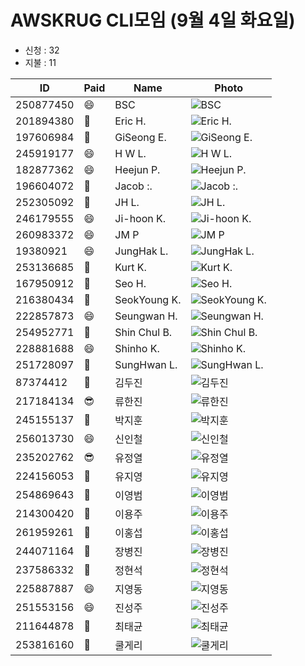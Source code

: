 # AWSKRUG CLI모임 (9월 4일 화요일)

* 신청 : 32
* 지불 : 11

 ID | Paid | Name | Photo
 -- | ---- | ---- | -----
 250877450 | :smile: | BSC | ![BSC](https://secure.meetupstatic.com/photos/member/9/a/9/4/thumb_275799572.jpeg)
 201894380 | :ghost: | Eric H. | ![Eric H.](https://secure.meetupstatic.com/photos/member/6/8/5/7/thumb_277466711.jpeg)
 197606984 | :ghost: | GiSeong E. | ![GiSeong E.](https://secure.meetupstatic.com/photos/member/4/7/d/8/thumb_252558392.jpeg)
 245919177 | :smile: | H W L. | ![H W L.](https://secure.meetupstatic.com/photos/member/9/2/7/d/thumb_279037501.jpeg)
 182877362 | :smile: | Heejun P. | ![Heejun P.](https://secure.meetupstatic.com/photos/member/3/5/f/3/thumb_245893811.jpeg)
 196604072 | :ghost: | Jacob :. | ![Jacob :.](https://secure.meetupstatic.com/photos/member/7/b/d/6/thumb_251971702.jpeg)
 252305092 | :ghost: | JH L. | ![JH L.](https://secure.meetupstatic.com/photos/member/3/1/5/thumb_276360789.jpeg)
 246179555 | :smile: | Ji-hoon  K. | ![Ji-hoon  K.](https://secure.meetupstatic.com/photos/member/b/c/b/8/thumb_273888312.jpeg)
 260983372 | :smile: | JM P | ![JM P](https://secure.meetupstatic.com/photos/member/c/a/0/2/thumb_279711714.jpeg)
 19380921 | :smile: | JungHak L. | ![JungHak L.](https://secure.meetupstatic.com/photos/member/3/9/6/e/thumb_211574702.jpeg)
 253136685 | :ghost: | Kurt K. | ![Kurt K.](https://secure.meetupstatic.com/photos/member/5/a/3/5/thumb_276683093.jpeg)
 167950912 | :ghost: | Seo  H. | ![Seo  H.](https://secure.meetupstatic.com/photos/member/9/a/3/a/thumb_224799482.jpeg)
 216380434 | :ghost: | SeokYoung K. | ![SeokYoung K.](https://secure.meetupstatic.com/photos/member/3/6/8/thumb_261720872.jpeg)
 222857873 | :smile: | Seungwan H. | ![Seungwan H.](https://secure.meetupstatic.com/photos/member/e/2/1/4/thumb_266757876.jpeg)
 254952771 | :ghost: | Shin Chul B. | ![Shin Chul B.](https://secure.meetupstatic.com/photos/member/2/3/f/thumb_277380575.jpeg)
 228881688 | :smile: | Shinho K. | ![Shinho K.](https://secure.meetupstatic.com/photos/member/a/4/3/9/thumb_278202041.jpeg)
 251728097 | :ghost: | SungHwan L. | ![SungHwan L.](https://secure.meetupstatic.com/photos/member/3/a/4/d/thumb_276134925.jpeg)
 87374412 | :ghost: | 김두진 | ![김두진](https://secure.meetupstatic.com/photos/member/e/3/6/e/thumb_107758222.jpeg)
 217184134 | :sunglasses: | 류한진 | ![류한진](https://secure.meetupstatic.com/photos/member/e/7/d/6/thumb_273659350.jpeg)
 245155137 | :ghost: | 박지훈 | ![박지훈](https://secure.meetupstatic.com/photos/member/9/7/b/thumb_273482427.jpeg)
 256013730 | :smile: | 신인철 | ![신인철](https://secure.meetupstatic.com/photos/member/e/6/a/a/thumb_277799050.jpeg)
 235202762 | :sunglasses: | 유정열 | ![유정열](https://secure.meetupstatic.com/photos/member/7/5/f/3/thumb_275550195.jpeg)
 224156053 | :ghost: | 유지영 | ![유지영](https://secure.meetupstatic.com/photos/member/3/8/c/3/thumb_265334531.jpeg)
 254869643 | :ghost: | 이영범 | ![이영범](https://secure.meetupstatic.com/photos/member/7/4/0/8/thumb_278909704.jpeg)
 214300420 | :ghost: | 이용주 | ![이용주](https://secure.meetupstatic.com/photos/member/5/3/7/4/thumb_260721364.jpeg)
 261959261 | :ghost: | 이홍섭 | ![이홍섭](https://secure.meetupstatic.com/photos/member/8/a/7/e/thumb_280115454.jpeg)
 244071164 | :ghost: | 장병진 | ![장병진](https://secure.meetupstatic.com/photos/member/7/1/e/4/thumb_273149156.jpeg)
 237586332 | :ghost: | 정현석 | ![정현석](https://secure.meetupstatic.com/photos/member/6/f/5/1/thumb_271048497.jpeg)
 225887887 | :smile: | 지영동 | ![지영동](https://secure.meetupstatic.com/photos/member/9/d/8/5/thumb_266140325.jpeg)
 251553156 | :smile: | 진성주 | ![진성주](https://secure.meetupstatic.com/photos/member/1/2/0/7/thumb_276064615.jpeg)
 211644878 | :ghost: | 최태균 | ![최태균](https://secure.meetupstatic.com/photos/member/5/3/3/e/thumb_259521310.jpeg)
 253816160 | :ghost: | 쿨게리 | ![쿨게리](https://secure.meetupstatic.com/photos/member/a/e/a/6/thumb_276944710.jpeg)

